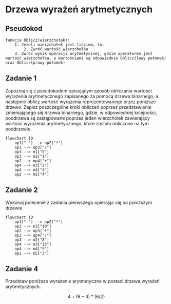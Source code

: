# Drzewa wyrażeń arytmetycznych

## Pseudokod

```
funkcja Oblicz(wierzchołek):
    1. Jeżeli wierzchołek jest liściem, to:
        2. Zwróć wartość wierzchołka
    3. Zwróć wynik operacji arytmetycznej, gdzie operatorem jest wartość wierzchołka, a wartościami są odpowiednio Oblicz(lewy potomek) oraz Oblicz(prawy potomek)
```

## Zadanie 1

Zapoznaj się z pseudokodem opisującym sposób obliczania wartości wyrażenia arytmetycznego zapisanego za pomocą drzewa binarnego, a następnie oblicz wartość wyrażenia reprezentowanego przez poniższe drzewo. Zapisz poszczególne kroki obliczeń poprzez przedstawienie zmieniającego się drzewa binarnego, gdzie, w odpowiedniej kolejności, poddrzewa są zastępowane poprzez jeden wierzchołek zawierający wartość wyrażenia arytmetycznego, które zostało obliczone na tym poddrzewie.

```mermaid
flowchart TD
    op1["-"] --> op2["*"]
    op1 --> op3["/"]
    op3 --> n1["5"]
    op3 --> n2["1"]
    op2 --> op4["+"]
    op4 --> n3["2"]
    op4 --> n4["3"]
    op2 --> n5["4"]
```

## Zadanie 2

Wykonaj polecenie z zadania pierwszego opierając się na poniższym drzewie.

```mermaid
flowchart TD
    op1["-"] --> op2["*"]
    op2 --> n1["10"]
    op2 --> op3["+"]
    op3 --> op4["/"]
    op3 --> n2["8"]
    op4 --> n3["15"]
    op4 --> n4["5"]
    op1 --> n5["3"] 
```

## Zadanie 4

Przedstaw poniższe wyrażenie arytmetyczne w postaci drzewa wyrażeń arytmetycznych.

$$4 + (9 - 3) * (6 / 2)$$
